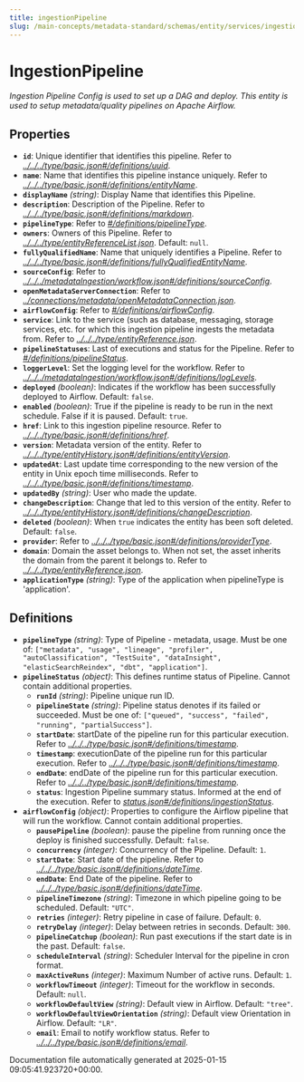 ```yaml
---
title: ingestionPipeline
slug: /main-concepts/metadata-standard/schemas/entity/services/ingestionpipelines/ingestionpipeline
---
```


# IngestionPipeline

*Ingestion Pipeline Config is used to set up a DAG and deploy. This entity is used to setup metadata/quality pipelines on Apache Airflow.*

## Properties

- **`id`**: Unique identifier that identifies this pipeline. Refer to *[../../../type/basic.json#/definitions/uuid](#/../../type/basic.json#/definitions/uuid)*.
- **`name`**: Name that identifies this pipeline instance uniquely. Refer to *[../../../type/basic.json#/definitions/entityName](#/../../type/basic.json#/definitions/entityName)*.
- **`displayName`** *(string)*: Display Name that identifies this Pipeline.
- **`description`**: Description of the Pipeline. Refer to *[../../../type/basic.json#/definitions/markdown](#/../../type/basic.json#/definitions/markdown)*.
- **`pipelineType`**: Refer to *[#/definitions/pipelineType](#definitions/pipelineType)*.
- **`owners`**: Owners of this Pipeline. Refer to *[../../../type/entityReferenceList.json](#/../../type/entityReferenceList.json)*. Default: `null`.
- **`fullyQualifiedName`**: Name that uniquely identifies a Pipeline. Refer to *[../../../type/basic.json#/definitions/fullyQualifiedEntityName](#/../../type/basic.json#/definitions/fullyQualifiedEntityName)*.
- **`sourceConfig`**: Refer to *[../../../metadataIngestion/workflow.json#/definitions/sourceConfig](#/../../metadataIngestion/workflow.json#/definitions/sourceConfig)*.
- **`openMetadataServerConnection`**: Refer to *[../connections/metadata/openMetadataConnection.json](#/connections/metadata/openMetadataConnection.json)*.
- **`airflowConfig`**: Refer to *[#/definitions/airflowConfig](#definitions/airflowConfig)*.
- **`service`**: Link to the service (such as database, messaging, storage services, etc. for which this ingestion pipeline ingests the metadata from. Refer to *[../../../type/entityReference.json](#/../../type/entityReference.json)*.
- **`pipelineStatuses`**: Last of executions and status for the Pipeline. Refer to *[#/definitions/pipelineStatus](#definitions/pipelineStatus)*.
- **`loggerLevel`**: Set the logging level for the workflow. Refer to *[../../../metadataIngestion/workflow.json#/definitions/logLevels](#/../../metadataIngestion/workflow.json#/definitions/logLevels)*.
- **`deployed`** *(boolean)*: Indicates if the workflow has been successfully deployed to Airflow. Default: `false`.
- **`enabled`** *(boolean)*: True if the pipeline is ready to be run in the next schedule. False if it is paused. Default: `true`.
- **`href`**: Link to this ingestion pipeline resource. Refer to *[../../../type/basic.json#/definitions/href](#/../../type/basic.json#/definitions/href)*.
- **`version`**: Metadata version of the entity. Refer to *[../../../type/entityHistory.json#/definitions/entityVersion](#/../../type/entityHistory.json#/definitions/entityVersion)*.
- **`updatedAt`**: Last update time corresponding to the new version of the entity in Unix epoch time milliseconds. Refer to *[../../../type/basic.json#/definitions/timestamp](#/../../type/basic.json#/definitions/timestamp)*.
- **`updatedBy`** *(string)*: User who made the update.
- **`changeDescription`**: Change that led to this version of the entity. Refer to *[../../../type/entityHistory.json#/definitions/changeDescription](#/../../type/entityHistory.json#/definitions/changeDescription)*.
- **`deleted`** *(boolean)*: When `true` indicates the entity has been soft deleted. Default: `false`.
- **`provider`**: Refer to *[../../../type/basic.json#/definitions/providerType](#/../../type/basic.json#/definitions/providerType)*.
- **`domain`**: Domain the asset belongs to. When not set, the asset inherits the domain from the parent it belongs to. Refer to *[../../../type/entityReference.json](#/../../type/entityReference.json)*.
- **`applicationType`** *(string)*: Type of the application when pipelineType is 'application'.
## Definitions

- **`pipelineType`** *(string)*: Type of Pipeline - metadata, usage. Must be one of: `["metadata", "usage", "lineage", "profiler", "autoClassification", "TestSuite", "dataInsight", "elasticSearchReindex", "dbt", "application"]`.
- **`pipelineStatus`** *(object)*: This defines runtime status of Pipeline. Cannot contain additional properties.
  - **`runId`** *(string)*: Pipeline unique run ID.
  - **`pipelineState`** *(string)*: Pipeline status denotes if its failed or succeeded. Must be one of: `["queued", "success", "failed", "running", "partialSuccess"]`.
  - **`startDate`**: startDate of the pipeline run for this particular execution. Refer to *[../../../type/basic.json#/definitions/timestamp](#/../../type/basic.json#/definitions/timestamp)*.
  - **`timestamp`**: executionDate of the pipeline run for this particular execution. Refer to *[../../../type/basic.json#/definitions/timestamp](#/../../type/basic.json#/definitions/timestamp)*.
  - **`endDate`**: endDate of the pipeline run for this particular execution. Refer to *[../../../type/basic.json#/definitions/timestamp](#/../../type/basic.json#/definitions/timestamp)*.
  - **`status`**: Ingestion Pipeline summary status. Informed at the end of the execution. Refer to *[status.json#/definitions/ingestionStatus](#atus.json#/definitions/ingestionStatus)*.
- **`airflowConfig`** *(object)*: Properties to configure the Airflow pipeline that will run the workflow. Cannot contain additional properties.
  - **`pausePipeline`** *(boolean)*: pause the pipeline from running once the deploy is finished successfully. Default: `false`.
  - **`concurrency`** *(integer)*: Concurrency of the Pipeline. Default: `1`.
  - **`startDate`**: Start date of the pipeline. Refer to *[../../../type/basic.json#/definitions/dateTime](#/../../type/basic.json#/definitions/dateTime)*.
  - **`endDate`**: End Date of the pipeline. Refer to *[../../../type/basic.json#/definitions/dateTime](#/../../type/basic.json#/definitions/dateTime)*.
  - **`pipelineTimezone`** *(string)*: Timezone in which pipeline going to be scheduled. Default: `"UTC"`.
  - **`retries`** *(integer)*: Retry pipeline in case of failure. Default: `0`.
  - **`retryDelay`** *(integer)*: Delay between retries in seconds. Default: `300`.
  - **`pipelineCatchup`** *(boolean)*: Run past executions if the start date is in the past. Default: `false`.
  - **`scheduleInterval`** *(string)*: Scheduler Interval for the pipeline in cron format.
  - **`maxActiveRuns`** *(integer)*: Maximum Number of active runs. Default: `1`.
  - **`workflowTimeout`** *(integer)*: Timeout for the workflow in seconds. Default: `null`.
  - **`workflowDefaultView`** *(string)*: Default view in Airflow. Default: `"tree"`.
  - **`workflowDefaultViewOrientation`** *(string)*: Default view Orientation in Airflow. Default: `"LR"`.
  - **`email`**: Email to notify workflow status. Refer to *[../../../type/basic.json#/definitions/email](#/../../type/basic.json#/definitions/email)*.


Documentation file automatically generated at 2025-01-15 09:05:41.923720+00:00.
